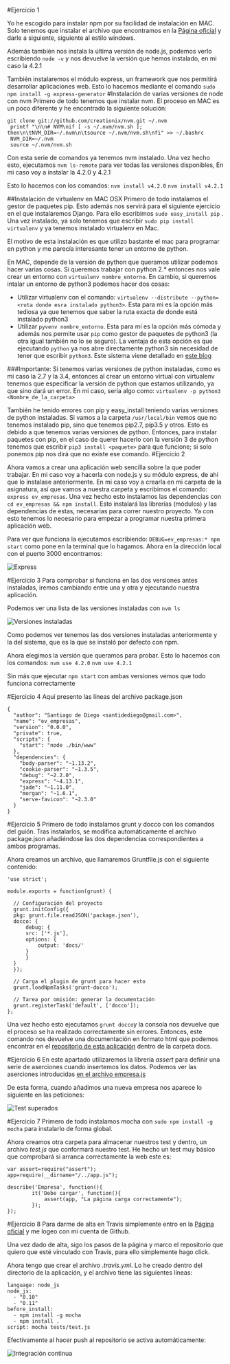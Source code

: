 #Ejercicio 1

Yo he escogido para instalar npm por su facilidad de instalación en MAC. Solo tenemos que instalar el archivo que encontramos en la [Página oficial](https://nodejs.org/en/) y darle a siguiente, siguiente al estilo windows.

Además también nos instala la última versión de node.js, podemos verlo escribiendo `node -v` y nos devuelve la versión que hemos instalado, en mi caso la 4.2.1

También instalaremos el módulo express, un framework que nos permitirá desarrollar aplicaciones web. Esto lo hacemos mediante el comando `sudo npm install -g express-generator`
#Instalación de varias versiones de node con nvm
Primero de todo tenemos que instalar nvm. El proceso en MAC es un poco diferente y he encontrado la siguiente solución:

```
git clone git://github.com/creationix/nvm.git ~/.nvm
 printf "\n\n# NVM\nif [ -s ~/.nvm/nvm.sh ]; then\n\tNVM_DIR=~/.nvm\n\tsource ~/.nvm/nvm.sh\nfi" >> ~/.bashrc
 NVM_DIR=~/.nvm
 source ~/.nvm/nvm.sh
```
Con esta serie de comandos ya tenemos nvm instalado. Una vez hecho esto, ejecutamos `nvm ls-remote` para ver todas las versiones disponibles, En mi caso voy a instalar la 4.2.0 y 4.2.1

Esto lo hacemos con los comandos:
`nvm install v4.2.0`
`nvm install v4.2.1`

##Instalación de virtualenv en MAC OSX
Primero de todo instalamos el gestor de paquetes pip. Esto además nos servirá para el siguiente ejercicio en el que instalaremos Django. Para ello escribimos `sudo easy_install pip` . Una vez instalado, ya solo tenemos que escribir `sudo pip install virtualenv` y ya tenemos instalado virtualenv en Mac.

El motivo de esta instalación es que utilizo bastante el mac para programar en python y me parecía interesante tener un entorno de python.

En MAC, depende de la versión de python que queramos utilizar podemos hacer varias cosas. Si queremos trabajar con python 2.* entonces nos vale crear un entorno con `virtualenv nombre_entorno`. En cambio, si queremos intalar un entorno de python3 podemos hacer dos cosas:

- Utilizar virtualenv con el comando: `virtualenv --distribute --python=<ruta donde esra instalado python3>`. Esta para mi es la opción más tediosa ya que tenemos que saber la ruta exacta de donde está instalado python3
- Utilizar `pyvenv nombre_entorno`. Esta para mí es la opción más cómoda y además nos permite usar `pip` como gestor de paquetes de python3 (la otra igual también no lo se seguro). La ventaja de esta opción es que ejecutando `python` ya nos abre directamente python3 sin necesidad de tener que escribir `python3`. Este sistema viene detallado en [este blog](http://www.marinamele.com/2014/07/install-python3-on-mac-os-x-and-use-virtualenv-and-virtualenvwrapper.html)

###Importante:
Si tenemos varias versiones de python instaladas, como es mi caso la 2.7 y la 3.4, entonces al crear un entorno virtual con virtualenv tenemos que especificar la versión de python que estamos utilizando, ya que sino dará un error. En mi caso, sería algo como: `virtualenv -p python3 <Nombre_de_la_carpeta>`

También he tenido errores con pip y easy_install teniendo varias versiones de python instaladas. Si vamos a la carpeta `/usr/local/bin`
vemos que no tenemos instalado pip, sino que tenemos pip2.7, pip3.5  y otros. Esto es debido a que tenemos varias versiones de python. Entonces, para instalar paquetes con pip, en el caso de querer hacerlo con la versión 3 de python tenemos que escribir `pip3 install <paquete>` para que funcione; si solo ponemos pip nos dirá que no existe ese comando.
#Ejercicio 2

Ahora vamos a crear una aplicación web sencilla sobre la que poder trabajar. En mi caso voy a hacerla con node.js y su módulo express, de ahí que lo instalase anteriormente. En mi caso voy a crearla en mi carpeta de la asignatura, así que vamos a nuestra carpeta y escribimos el comando: `express ev_empresas`. Una vez hecho esto instalamos las dependencias con `cd ev_empresas && npm install`. Esto instalará las librerías (módulos) y las dependencias de estas, necesarias para correr nuestro proyecto. Ya con esto tenemos lo necesario para empezar a programar nuestra primera aplicación web.

Para ver que funciona la ejecutamos escribiendo: `DEBUG=ev_empresas:* npm start` como pone en la terminal que lo hagamos. Ahora en la dirección local con el puerto 3000 encontramos:

![Express](http://i864.photobucket.com/albums/ab201/Santiago_de_Diego/Express%20funcionando_zpsqrzyaexb.png)

#Ejercicio 3
Para comprobar si funciona en las dos versiones antes instaladas, iremos cambiando entre una y otra y ejecutando nuestra aplicación.

Podemos ver una lista de las versiones instaladas con `nvm ls`

![Versiones instaladas](http://i864.photobucket.com/albums/ab201/Santiago_de_Diego/Versiones%20nvm_zpsjkekhpgv.png)

Como podemos ver tenemos las dos versiones instaladas anteriormente y la del sistema, que es la que se instaló por defecto con npm.

Ahora elegimos la versión que queramos para probar. Esto lo hacemos con los comandos:
`nvm use 4.2.0`
`nvm use 4.2.1`

Sin más que ejecutar `npm start` con ambas versiones vemos que todo funciona correctamente

#Ejercicio 4
Aquí presento las líneas del archivo package.json

```
{
  "author": "Santiago de Diego <santidediego@gmail.com>",
  "name": "ev_empresas",
  "version": "0.0.0",
  "private": true,
  "scripts": {
    "start": "node ./bin/www"
  },
  "dependencies": {
    "body-parser": "~1.13.2",
    "cookie-parser": "~1.3.5",
    "debug": "~2.2.0",
    "express": "~4.13.1",
    "jade": "~1.11.0",
    "morgan": "~1.6.1",
    "serve-favicon": "~2.3.0"
  }
}
```

#Ejercicio 5
Primero de todo instalamos grunt y docco con los comandos del guión. Tras instalarlos, se modifica automáticamente el archivo package.json añadiéndose las dos dependencias correspondientes a ambos programas.

Ahora creamos un archivo, que llamaremos Gruntfile.js con el siguiente contenido:

```
'use strict';

module.exports = function(grunt) {

  // Configuración del proyecto
  grunt.initConfig({
  pkg: grunt.file.readJSON('package.json'),
  docco: {
	  debug: {
	  src: ['*.js'],
	  options: {
		  output: 'docs/'
	  }
	  }
  }
  });

  // Carga el plugin de grunt para hacer esto
  grunt.loadNpmTasks('grunt-docco');

  // Tarea por omisión: generar la documentación
  grunt.registerTask('default', ['docco']);
};
```

Una vez hecho esto ejecutamos `grunt docco`y la consola nos devuelve que el proceso se ha realizado correctamente sin errores. Entonces, este comando nos devuelve una documentación en formato html que podemos encontrar en el [repositorio de esta aplicación](https://github.com/santidediego/ev_empresas) dentro de la carpeta docs.

#Ejercicio 6
En este apartado utilizaremos la librería *assert* para definir una serie de aserciones cuando insertemos los datos. Podemos ver las aserciones introducidas [en el archivo empresa.js](https://github.com/santidediego/ev_empresas/blob/master/routes/empresa.js)

De esta forma, cuando añadimos una nueva empresa nos aparece lo siguiente en las peticiones:

![Test superados](http://i864.photobucket.com/albums/ab201/Santiago_de_Diego/Assert_zpsis13ebzl.png)

#Ejercicio 7
Primero de todo instalamos mocha con `sudo npm install -g mocha` para instalarlo de forma global.

Ahora creamos otra carpeta para almacenar nuestros test y dentro, un archivo *test.js* que conformará nuestro test. He hecho un test muy básico que comprobará si arranca correctamente la web este es:

```
var assert=require("assert");
app=require(__dirname+"/../app.js");

describe('Empresa', function(){
	    it('Debe cargar', function(){
	        assert(app, "La página carga correctamente");
	    });
});

```

#Ejercicio 8
Para darme de alta en Travis simplemente entro en la [Página oficial](https://travis-ci.org) y me logeo con mi cuenta de Github.

Una vez dado de alta, sigo los pasos de la página y marco el repositorio que quiero que esté vinculado con Travis, para ello simplemente hago click.

Ahora tengo que crear el archivo *.travis.yml*. Lo he creado dentro del directorio de la aplicación, y el archivo tiene las siguientes líneas:

```
language: node_js
node_js:
  - "0.10"
  - "0.11"
before_install:
  - npm install -g mocha
  - npm install .
script: mocha tests/test.js

```

Efectivamente al hacer push al repositorio se activa automáticamente:

![Integración continua](http://i864.photobucket.com/albums/ab201/Santiago_de_Diego/Integracion%20continua_zpspvnulgif.png)